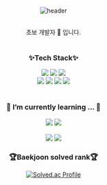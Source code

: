 <div align="center">
  
![header](https://capsule-render.vercel.app/api?type=wave&color=auto&height=300&section=header&text=♥%20sooyeon%20♥&fontSize=90)
  
</div>
<br>
<div align="center">
초보 개발자 🌱 입니다.
</div>
<br>

<div align="center">
  <h3> ✨Tech Stack✨ </h3>
  <img src="https://img.shields.io/badge/JavaScript-F7DF1E?style=flat&logo=JavaScript&logoColor=white"/>
  <img src="https://img.shields.io/badge/Python-3776AB?style=flat&logo=Python&logoColor=white"/>
  <img src="https://img.shields.io/badge/SQLite-003B57?style=flat&logo=SQLite&logoColor=white"/>
  <br>
  <img src="https://img.shields.io/badge/Vue.js-4FC08D?style=flat&logo=Vue.js&logoColor=white"/>
  <img src="https://img.shields.io/badge/Django-092E20?style=flat&logo=Django&logoColor=white"/> 
  <img src="https://img.shields.io/badge/CSS3-1572B6?style=flat&logo=CSS3&logoColor=white"/>
  <img src="https://img.shields.io/badge/HTML5-E34F26?style=flat&logo=HTML5&logoColor=white"/>
</div>
<br>
<div align="center">
  <h3> 🌱 I’m currently learning ... 🌱 </h3>
<img src="https://img.shields.io/badge/Spring-6DB33F?style=flat&logo=Spring&logoColor=white"/> <img src="https://img.shields.io/badge/Java-007396?style=flat&logo=Java&logoColor=white" />
</div>


<div align=center>
	<br>
<img src="https://github-readme-stats.vercel.app/api/top-langs/?username=sooyeonlee127&layout=compact">
<img src="https://github-readme-stats.vercel.app/api?username=sooyeonlee127&show_icons=true">

<br>
<h3>🏆Baekjoon solved rank🏆</h3>
	
[![Solved.ac Profile](http://mazassumnida.wtf/api/v2/generate_badge?boj=sooyeon683)](https://solved.ac/sooyeon683)
</div>
